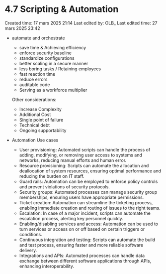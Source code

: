 # 4.7 Scripting & Automation

Created time: 17 mars 2025 21:14
Last edited by: OLB_
Last edited time: 27 mars 2025 23:42

- automate and orchestrate
    - save time & Achieving efficiency
    - enforce security baseline
    - standardize configurations
    - better scaling in a secure manner
    - less boring tasks / Retaining employees
    - fast reaction time
    - reduce errors
    - auditable code
    - Serving as a workforce multiplier
    
    Other considerations:
    
    - Increase Complexity
    - Additional Cost
    - Single point of failure
    - Technical debt
    - Ongoing supportability
    
- Automation Use cases
    - User provisioning: Automated scripts can handle the process
    of adding, modifying, or removing user access to systems and
    networks, reducing manual efforts and human error.
    - Resource provisioning: Scripts can automate the allocation
    and deallocation of system resources, ensuring optimal
    performance and reducing the burden on IT staff.
    - Guard rails: Automation can be employed to enforce policy
    controls and prevent violations of security protocols.
    - Security groups: Automated processes can manage security
    group memberships, ensuring users have appropriate
    permissions.
    - Ticket creation: Automation can streamline the ticketing
    process, enabling immediate creation and routing of issues to the
    right teams.
    - Escalation: In case of a major incident, scripts can automate the
    escalation process, alerting key personnel quickly.
    - Enabling/disabling services and access: Automation can be
    used to turn services or access on or off based on certain triggers
    or conditions.
    - Continuous integration and testing: Scripts can automate
    the build and test process, ensuring faster and more reliable
    software delivery.
    - Integrations and APIs: Automated processes can handle data
    exchange between different software applications through APIs,
    enhancing interoperability.